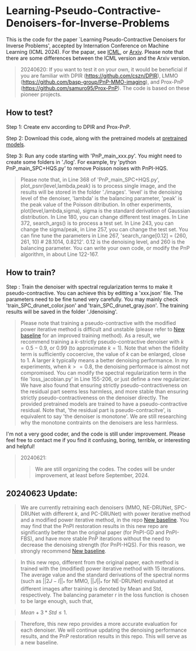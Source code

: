 # Learning-Pseudo-Contractive-Denoisers-for-Inverse-Problems

This is the code for the paper `Learning Pseudo-Contractive Denoisers for Inverse Problems', accepted by Internation Conference on Machine Learning (ICML 2024). For the papar, see [ICML](https://openreview.net/forum?id=G0vZ5ENrJQ&noteId=G0vZ5ENrJQ), or [Arxiv](https://arxiv.org/abs/2402.05637). Please note that there are some differences between the ICML version and the Arxiv version.

> 20240620: 
If you want to test it on your own, it would be beneficial if you are familiar with DPIR (https://github.com/cszn/DPIR), LMMO (https://github.com/basp-group/PnP-MMO-imaging), and Prox-PnP (https://github.com/samuro95/Prox-PnP). The code is based on these pioneer projects.

How to test?
----
Step 1: Create env according to DPIR and Prox-PnP.

Step 2: Download this code, along with the pretrained models at [pretrained models](https://drive.google.com/drive/folders/1-5Fl1sb7iCDYBOJB2KTI58Tgk3SoqJYI?usp=drive_link).

Step 3: Run any code starting with 'PnP_main_xxx.py'. You might need to create some folders in './log'.
For example, try 'python PnP_main_SPC+HQS.py' to remove Poisson noises with PnPI-HQS.

> Please note that, in Line 368 of 'PnP_main_SPC+HQS.py', plot_psnr(level,lambda,peak) is to process single image, and the results will be stored in the folder './images'. 'level' is the denoising level of the denoiser, 'lambda' is the balancing parameter, 'peak' is the peak value of the Poisson ditribution. In other experiments, plot(level,lambda,sigma), sigma is the standard derivation of Gaussian distribution. In Line 180, you can change different test images.
In Line 372, search_args() is to process a test set. In Line 243, you can change the sigma/peak, in Line 257, you can change the test set. You can fine tune the parameters in Line 267, 'search_range[0.12] = (260, 261, 10) # 28.1014, 0.8212'. 0.12 is the denoising level, and 260 is the balancing parameter.
You can write your own code, or modify the PnP algorithm, in about Line 122-167.


How to train?
----
Step : Train the denoiser with spectral regularization terms to make it pseudo-contractive. You can achieve this by editting a 'xxx.json' file. The parameters need to be fine tuned very carefully. You may mainly check 'train_SPC_drunet_color.json' and 'train_SPC_drunet_gray.json'. The training results will be saved in the folder './denoising'.

> Please note that training a pseudo-contractive with the modified power iterative method is difficult and unstable (please refer to [New baseline](https://github.com/FizzzFizzz/New-baseline-for-DRUNet-under-different-assumptions) for an improved training method). As a result, we recommend training a $k$-strictly pseudo-contractive denoiser with $k=0.5-0.9$, or $0.99$ (to approximate $k=1$). Note that when the fidelity term is sufficiently cocoercive, the value of $k$ can be enlarged, close to $1$. A larger $k$ typically means a better denoising performance. In my experiments, when $k>=0.8$, the denoising performace is almost not compromised. You can modify the spectral regularization term in the file 'loss_jacobian.py' in Line 155-206, or just define a new regularizer.
We have also found that ensuring strictly pseudo-contractiveness on the residual part seems less harmless, and more stable than ensuring strictly pseudo-contractiveness on the denoiser directly. The provided pretrained models are trained to have a pseudo-contractive residual. Note that, 'the residual part is pseudo-contracitve', is equivalent to say 'the denoiser is monotone'. We are still researching why the monotone contraints on the denoisers are less harmless. 


I'm not a very good coder, and the code is still under improvement. Please feel free to contact me if you find it confusing, boring, terrible, or interesting and helpful!

> 20240621: 
>> We are still organizing the codes. The codes will be under improvement, at least before September, 2024.

  
20240623 Update: 
----

> We are currently retraining each denoisers (MMO, NE-DRUNet, SPC-DRUNet with different $k$, and PC-DRUNet) with power iterative method and a modified power iterative method, in the repo [New baseline](https://github.com/FizzzFizzz/New-baseline-for-DRUNet-under-different-assumptions). You may find that the PnPI restoration results in this new repo are significantly better than the original paper (for PnPI-GD and PnPI-FBS), and have more stable PnP iterations without the need to decrease the denoising strength (for PnPI-HQS). For this reason, we strongly recommend [New baseline](https://github.com/FizzzFizzz/New-baseline-for-DRUNet-under-different-assumptions).

> In this new repo, different from the original paper, each method is trained with the (modified) power iterative method with 15 iterations. The average value and the standard derivations of the spectral norms (such as $`||2J-I||_*`$ for MMO, $`||J||_*`$ for NE-DRUNet) evaluated at different images after training is denoted by Mean and Std, respectively. The balancing parameter r in the loss function is chosen to be large enough, such that,

> $` Mean + 3 * Std \le 1. `$

> Therefore, this new repo provides a more accurate evaluation for each denoiser. We will continue updating the denoising performance results, and the PnP restoration results in this repo. This will serve as a new baseline.





